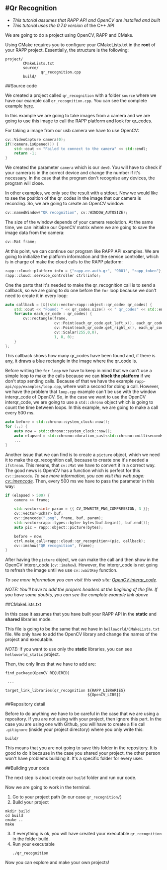 #Qr Recognition
---------------

* *This tutorial assumes that RAPP API and OpenCV are installed and built*
* *This tutorial uses the 0.7.0 version* of the C++ API

We are going to do a project using OpenCV, RAPP and CMake.

Using CMake requires you to configure your CMakeLists.txt in the **root** of your RAPP project.
Essentially, the structure is the following:

```
project/
        CMakeLists.txt
        source/
                qr_recognition.cpp
        build/
```

##Source code

We created a project called `qr_recognition` with a folder `source` where we have our
example call `qr_recognition.cpp`.
You can see the complete example [here](source/qr_recognition.cpp).

In this example we are going to take images from a camera and we are going to use this image
to call the RAPP platform and look for qr_codes.

For taking a image from our usb camera we have to use OpenCV:

```cpp
cv::VideoCapture camera(0); 
if(!camera.isOpened()) { 
    std::cout << "Failed to connect to the camera" << std::endl;
    return -1;
}
```

We created the parameter `camera` which is our `dev0`. You will have to check if your camera is
in the correct device and change the number if it's necessary. In the case that the program
don't recognise any devices, the program will close.

In other examples, we only see the result with a stdout. Now we would like to see the position
of the qr_codes in the image that our camera is recording. So, we are going to create an OpenCV window:

```cpp
cv::namedWindow("QR recognition", cv::WINDOW_AUTOSIZE);
```

The size of the window depends of your camera resolution.
At the same time, we can initialize our OpenCV matrix where we are going to save the image data
from the camera:

```cpp
cv::Mat frame;
```

At this point, we can continue our program like RAPP API examples.
We are going to initialize the platform information and the service controller, which is in charge
of make the cloud calls to the RAPP platform:

```cpp
rapp::cloud::platform info = {"rapp.ee.auth.gr", "9001", "rapp_token"}; 
rapp::cloud::service_controller ctrl(info);
```

One the parts that it's needed to make the qr_recognition call is to send a callback, 
so we are going to do one before the `for` loop because we don't need to create it in every loop:

```cpp
auto callback = [&](std::vector<rapp::object::qr_code> qr_codes) { 
    std::cout << "Found: " << qr_codes.size() << " qr_codes" << std::endl; 
    for(auto each_qr_code : qr_codes) {
        cv::rectangle(frame,
                      cv::Point(each_qr_code.get_left_x(), each_qr_code.get_left_y()),
                      cv::Point(each_qr_code.get_right_x(), each_qr_code.get_right_x()),
                      cv::Scalar(255,0,0),
                      1, 8, 0);
    }
};
```

This callback shows how many qr_codes have been found and, if there is any, 
it draws a blue rectangle in the image where the qr_code is.

Before writing the `for loop` we have to keep in mind that we can't use a simple loop
to make the calls because we can **block the platform** if we don't stop sending calls. 
Because of that we have the example `rapp-api/cpp/examples/loop.cpp`, where wait a second 
for doing a call. However, we have the problem that `loop.cpp` example can't be use with
the window interqr_code of OpenCV. So, in the case we want to use the OpenCV interqr_code, we are
going to use a `std::chrono` object which is going to count the time between loops.
In this example, we are going to make a call every 500 ms.

```cpp
auto before = std::chrono::system_clock::now();
for (;;) {
    auto now = std::chrono::system_clock::now();
    auto elapsed = std::chrono::duration_cast<std::chrono::milliseconds>(now - before).count(); 
    ...
}
```

Another issue that we can find is to create a `picture` object, which we need it to make the qr_recognition call,
because to create one it's needed a `ifstream`. This means, that `cv::Mat` we have to convert it in a correct way. 
The good news is OpenCV has a function which is perfect for this `cv::imencode`.
*To see more information, you can visit this web page: [cv::imencode](http://docs.opencv.org/2.4/modules/highgui/doc/reading_and_writing_images_and_video.html).*
Then, every 500 ms we have to pass the parameter in this way:

```cpp
if (elapsed > 500) {
    camera >> frame;

    std::vector<int> param = {{ CV_IMWRITE_PNG_COMPRESSION, 3 }};
    cv::vector<uchar> buf;
    cv::imencode(".png", frame, buf, param);
    std::vector<rapp::types::byte> bytes(buf.begin(), buf.end());
    auto pic = rapp::object::picture(bytes);

    before = now;
    ctrl.make_call<rapp::cloud::qr_recognition>(pic, callback);
    cv::imshow("QR recognition", frame);
}
```

After having the `picture` object, we can make the call and then show in the OpenCV interqr_code (`cv::imshow`).
However, the interqr_code is not going to refresh the image until we use `cv::waitKey` function.

*To see more information you can visit this web site: [OpenCV interqr_code](http://docs.opencv.org/2.4/modules/highgui/doc/user_interqr_code.html).*

*NOTE: You'll have to add the propers headers at the begining of the file. If you have some doubts, you can see the complete example link above*

##CMakeLists.txt

In this case it assumes that you have built your RAPP API in the **static** and **shared** libraries mode.

This file is going to be the same that we have in `helloworld/CMakeLists.txt` file.
We only have to add the OpenCV library and change the names of the project and executable.

*NOTE:* If you want to use only the **static** libraries, you can see `helloworld_static` project.

Then, the only lines that we have to add are:

```
find_package(OpenCV REQUIRED)

 ...

target_link_libraries(qr_recognition ${RAPP_LIBRARIES}
                                     ${OpenCV_LIBS})

```

##Repository detail

Before to do anything we have to be careful in the case that we are using a repository.
If you are not using with your project, then ignore this part.
In the case you are using one with Github, you will have to create a file call `.gitignore`
(inside your project directory) where you only write this:

```
build/
```

This means that you are not going to save this folder in the repository. It is good to do it
because in the case you shared your project, the other person won't have problems building it.
It's a specific folder for every user.

##Building your code

The next step is about create our `build` folder and run our code.

Now we are going to work in the terminal.

1. Go to your project path (in our case `qr_recognition/`)
2. Build your project
```
mkdir build
cd build 
cmake ..
make
```

3. If everything is ok, you will have created your executable `qr_recognition` in the folder build.
4. Run your executable
    ```
    ./qr_recognition
    ```

Now you can explore and make your own projects!
